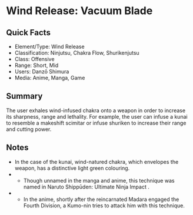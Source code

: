 # Wind Release: Vacuum Blade

## Quick Facts
- Element/Type: Wind Release
- Classification: Ninjutsu, Chakra Flow, Shurikenjutsu
- Class: Offensive
- Range: Short, Mid
- Users: Danzō Shimura
- Media: Anime, Manga, Game

## Summary
The user exhales wind-infused chakra onto a weapon in order to increase its sharpness, range and lethality. For example, the user can infuse a kunai to resemble a makeshift scimitar or infuse shuriken to increase their range and cutting power.

## Notes
- In the case of the kunai, wind-natured chakra, which envelopes the weapon, has a distinctive light green colouring.
- * Though unnamed in the manga and anime, this technique was named in Naruto Shippūden: Ultimate Ninja Impact .
- * In the anime, shortly after the reincarnated Madara engaged the Fourth Division, a Kumo-nin tries to attack him with this technique.
